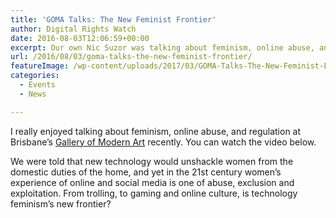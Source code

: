 ```yaml
---
title: 'GOMA Talks: The New Feminist Frontier'
author: Digital Rights Watch
date: 2016-08-03T12:06:59+00:00
excerpt: Our own Nic Suzor was talking about feminism, online abuse, and regulation at Brisbane’s Gallery of Modern Art recently.
url: /2016/08/03/goma-talks-the-new-feminist-frontier/
featureImage: /wp-content/uploads/2017/03/GOMA-Talks-The-New-Feminist-Frontier.jpeg
categories:
  - Events
  - News

---
```

I really enjoyed talking about feminism, online abuse, and regulation at Brisbane’s [Gallery of Modern Art][1] recently. You can watch the video below.

We were told that new technology would unshackle women from the domestic duties of the home, and yet in the 21st century women’s experience of online and social media is one of abuse, exclusion and exploitation. From trolling, to gaming and online culture, is technology feminism’s new frontier?

 [1]: http://qagoma.qld.gov.au/